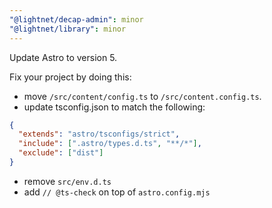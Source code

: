 ```yaml
---
"@lightnet/decap-admin": minor
"@lightnet/library": minor
---
```


Update Astro to version 5.

Fix your project by doing this:

- move `/src/content/config.ts` to `/src/content.config.ts`.
- update tsconfig.json to match the following:

```json
{
  "extends": "astro/tsconfigs/strict",
  "include": [".astro/types.d.ts", "**/*"],
  "exclude": ["dist"]
}
```

- remove `src/env.d.ts`
- add `// @ts-check` on top of `astro.config.mjs`
